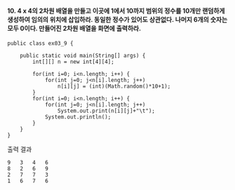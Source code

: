 #### 10. 4 x 4의 2차원 배열을 만들고 이곳에 1에서 10까지 범위의 정수를 10개만 랜덤하게 생성하여 임의의 위치에 삽입하라. 동일한 정수가 있어도 상관없다. 나머지 6개의 숫자는 모두 0이다. 만들어진 2차원 배열을 화면에 출력하라.
```
public class ex03_9 {

	public static void main(String[] args) {
		int[][] n = new int[4][4];
		
		for(int i=0; i<n.length; i++) {
			for(int j=0; j<n[i].length; j++) 
				n[i][j] = (int)(Math.random()*10+1);
		}
		for(int i=0; i<n.length; i++) {
			for(int j=0; j<n[i].length; j++) 
				System.out.print(n[i][j]+"\t");
			System.out.println();
		}
	}
}
```
출력 결과
```
9	3	4	6	
8	2	6	9	
2	7	7	3	
1	6	7	6	
```
